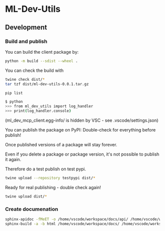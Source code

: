 # ML-Dev-Utils

## Development

### Build and publish

You can build the client package by:

```bash
python -m build --sdist --wheel .
```

You can check the build with

```bash
twine check dist/*
tar tzf dist/ml-dev-utils-0.0.1.tar.gz

pip list

$ python
>>> from ml_dev_utils import log_handler
>>> print(log_handler.console)
```

(ml_dev_mcp_client.egg-info/ is hidden by VSC - see .vscode/settings.json)

You can publish the package on PyPI: Double-check for everything before publish!

Once published versions of a package will stay forever.

Even if you delete a package or package version, it's not possible to publish it again.

Therefore do a test publish on test pypi.

```bash
twine upload --repository testpypi dist/*
```

Ready for real publishing - double check again!

```bash
twine upload dist/*
```

### Create documenation

```bash
sphinx-apidoc -fMeET -o /home/vscode/workspace/docs/api/ /home/vscode/workspace/src/ml_dev_utils/
sphinx-build -a -b html /home/vscode/workspace/docs/ /home/vscode/workspace/docs/build/html
```
